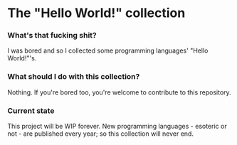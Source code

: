 # The "Hello World!" collection

### What's that fucking shit?
I was bored and so I collected some programming languages' "Hello World!"'s. 

### What should I do with this collection?
Nothing. If you're bored too, you're welcome to contribute to this repository.

### Current state
This project will be WIP forever. New programming languages - esoteric or not - are published every year; so this
collection will never end.
